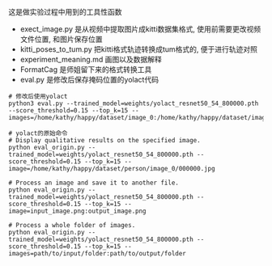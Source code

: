这是做实验过程中用到的工具性函数
- exect_image.py 是从视频中提取图片成kitti数据集格式, 使用前需要更改视频文件位置, 和图片保存位置
- kitti_poses_to_tum.py 把kitti格式轨迹转换成tum格式的, 便于进行轨迹对照
- experiment_meaning.md 画图以及数据解释
- FormatCag 是师姐留下来的格式转换工具
- eval.py 是修改后保存掩码位置的yolact代码
```
# 修改后使用yolact
python3 eval.py --trained_model=weights/yolact_resnet50_54_800000.pth --score_threshold=0.15 --top_k=15 --images=/home/kathy/happy/dataset/image_0:/home/kathy/happy/dataset/image_1

# yolact的原始命令
# Display qualitative results on the specified image.
python eval_origin.py --trained_model=weights/yolact_resnet50_54_800000.pth --score_threshold=0.15 --top_k=15 --image=/home/kathy/happy/dataset/person/image_0/000000.jpg

# Process an image and save it to another file.
python eval_origin.py --trained_model=weights/yolact_resnet50_54_800000.pth --score_threshold=0.15 --top_k=15 --image=input_image.png:output_image.png

# Process a whole folder of images.
python eval_origin.py --trained_model=weights/yolact_resnet50_54_800000.pth --score_threshold=0.15 --top_k=15 --images=path/to/input/folder:path/to/output/folder
```



